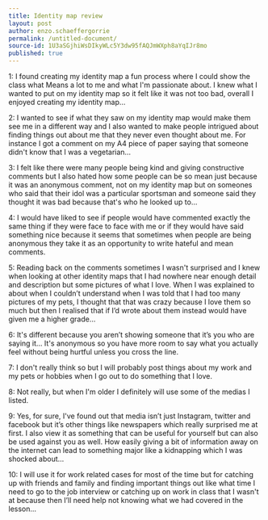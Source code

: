 ```yaml
---
title: Identity map review
layout: post
author: enzo.schaeffergorrie
permalink: /untitled-document/
source-id: 1U3aSGjhiWsDIkyWLc5Y3dw95fAQJmWXph8aYqIJr8mo
published: true
---
```

1: I found creating my identity map a fun process where I could show the class what Means a lot to me and what I'm passionate about. I knew what I wanted to put on my identity map so it felt like it was not too bad, overall I enjoyed creating my identity map…

2: I wanted to see if what they saw on my identity map would make them see me in a different way and I also wanted to make people intrigued about finding things out about me that they never even thought about me. For instance I got a comment on my A4 piece of paper saying that someone didn't know that I was a vegetarian…

3: I felt like there were many people being kind and giving constructive comments but I also hated how some people can be so mean just because it was an anonymous comment, not on my identity map but on someones who said that their idol was a particular sportsman and someone said they thought it was bad because that's who he looked up to…

4: I would have liked to see if people  would have commented exactly the same thing if they were face to face with me or if they would have said something nice because it seems that sometimes when people are being anonymous they take it as an opportunity to write hateful and mean comments.

5: Reading back on the comments sometimes I wasn't surprised and I knew when looking at other identity maps that I had nowhere near enough detail and description but some pictures of what I love. When I was explained to about when I couldn’t understand when I was told that I had too many pictures of my pets, I thought that that was crazy because I love them so much but then I realised that if I’d wrote about them instead would have given me a higher grade…

6: It's different because you aren’t showing someone that it’s you who are saying it… It's anonymous so you have more room to say what you actually feel without being hurtful unless you cross the line. 

7: I don't really think so but I will probably post things about my work and my pets or hobbies when I go out to do something that I love.

8: Not really, but when I'm older I definitely will use some of the medias I listed.

9: Yes, for sure, I've found out that media isn’t just Instagram, twitter and facebook but it’s other things like newspapers which really surprised me at first. I also view it as something that can be useful for yourself but can also be used against you as well. How easily giving a bit of information away on the internet can lead to something major like a kidnapping which I was shocked about…

10: I will use it for work related cases for most of the time but for catching up with friends and family and finding important things out like what time I need to go to the job interview or catching up on work in class that I wasn't at because then I’ll need help not knowing what we had covered in the lesson...

